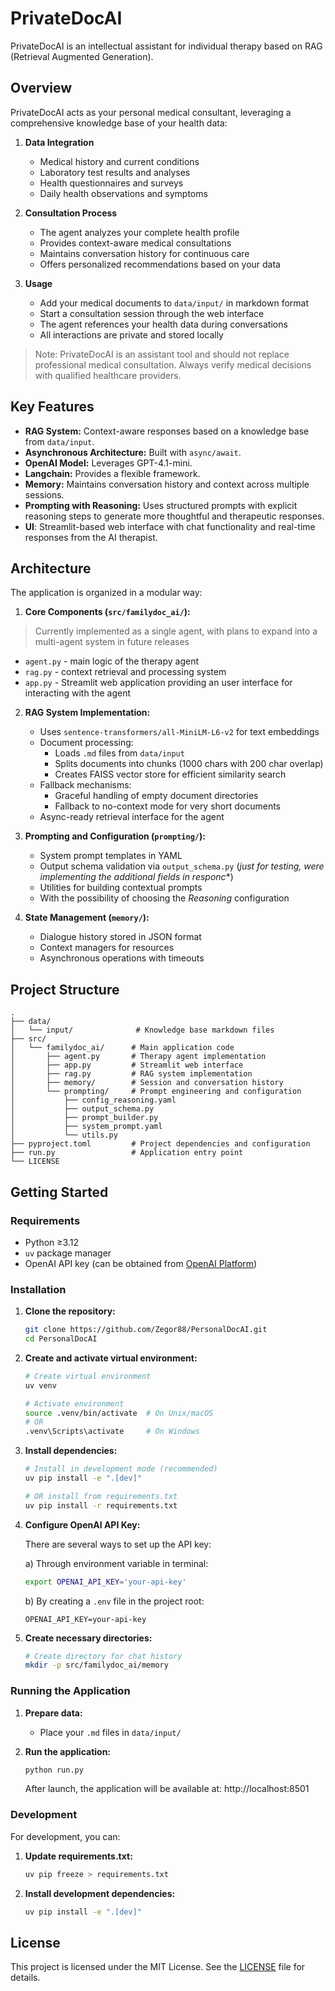# PrivateDocAI

PrivateDocAI is an intellectual assistant for individual therapy based on RAG (Retrieval Augmented Generation).

## Overview

PrivateDocAI acts as your personal medical consultant, leveraging a comprehensive knowledge base of your health data:

1. **Data Integration**
   - Medical history and current conditions
   - Laboratory test results and analyses
   - Health questionnaires and surveys
   - Daily health observations and symptoms

2. **Consultation Process**
   - The agent analyzes your complete health profile
   - Provides context-aware medical consultations
   - Maintains conversation history for continuous care
   - Offers personalized recommendations based on your data

3. **Usage**
   - Add your medical documents to `data/input/` in markdown format
   - Start a consultation session through the web interface
   - The agent references your health data during conversations
   - All interactions are private and stored locally

> Note: PrivateDocAI is an assistant tool and should not replace professional medical consultation. Always verify medical decisions with qualified healthcare providers.

## Key Features

- **RAG System:** Context-aware responses based on a knowledge base from `data/input`.
- **Asynchronous Architecture:** Built with `async/await`.
- **OpenAI Model:** Leverages GPT-4.1-mini.
- **Langchain:** Provides a flexible framework.
- **Memory:** Maintains conversation history and context across multiple sessions.
- **Prompting with Reasoning:** Uses structured prompts with explicit reasoning steps to generate more thoughtful and therapeutic responses.
- **UI**: Streamlit-based web interface with chat functionality and real-time responses from the AI therapist.

## Architecture

The application is organized in a modular way:

1. **Core Components (`src/familydoc_ai/`):**
> Currently implemented as a single agent, with plans to expand into a multi-agent system in future releases
   - `agent.py` - main logic of the therapy agent
   - `rag.py` - context retrieval and processing system
   - `app.py` - Streamlit web application providing an user interface for interacting with the agent

2. **RAG System Implementation:**
   - Uses `sentence-transformers/all-MiniLM-L6-v2` for text embeddings
   - Document processing:
     * Loads `.md` files from `data/input`
     * Splits documents into chunks (1000 chars with 200 char overlap)
     * Creates FAISS vector store for efficient similarity search
   - Fallback mechanisms:
     * Graceful handling of empty document directories
     * Fallback to no-context mode for very short documents
   - Async-ready retrieval interface for the agent

3. **Prompting and Configuration (`prompting/`):**
   - System prompt templates in YAML
   - Output schema validation via `output_schema.py` (*just for testing, were implementing the additional fields in responc**)
   - Utilities for building contextual prompts
   - With the possibility of choosing the *Reasoning* configuration

4. **State Management (`memory/`):**
   - Dialogue history stored in JSON format
   - Context managers for resources
   - Asynchronous operations with timeouts

## Project Structure

```
.
├── data/
│   └── input/              # Knowledge base markdown files
├── src/
│   └── familydoc_ai/      # Main application code
│       ├── agent.py       # Therapy agent implementation
│       ├── app.py         # Streamlit web interface
│       ├── rag.py         # RAG system implementation
│       ├── memory/        # Session and conversation history
│       └── prompting/     # Prompt engineering and configuration
│           ├── config_reasoning.yaml
│           ├── output_schema.py
│           ├── prompt_builder.py
│           ├── system_prompt.yaml
│           └── utils.py
├── pyproject.toml         # Project dependencies and configuration
├── run.py                 # Application entry point
└── LICENSE
```

## Getting Started

### Requirements

- Python ≥3.12
- `uv` package manager
- OpenAI API key (can be obtained from [OpenAI Platform](https://platform.openai.com/api-keys))

### Installation

1. **Clone the repository:**
   ```bash
   git clone https://github.com/Zegor88/PersonalDocAI.git
   cd PersonalDocAI
   ```

2. **Create and activate virtual environment:**
   ```bash
   # Create virtual environment
   uv venv
   
   # Activate environment
   source .venv/bin/activate  # On Unix/macOS
   # OR
   .venv\Scripts\activate     # On Windows
   ```

3. **Install dependencies:**
   ```bash
   # Install in development mode (recommended)
   uv pip install -e ".[dev]"
   
   # OR install from requirements.txt
   uv pip install -r requirements.txt
   ```

4. **Configure OpenAI API Key:**

   There are several ways to set up the API key:

   a) Through environment variable in terminal:
   ```bash
   export OPENAI_API_KEY='your-api-key'
   ```

   b) By creating a `.env` file in the project root:
   ```plaintext
   OPENAI_API_KEY=your-api-key
   ```

5. **Create necessary directories:**
   ```bash
   # Create directory for chat history
   mkdir -p src/familydoc_ai/memory
   ```

### Running the Application

1. **Prepare data:**
   - Place your `.md` files in `data/input/`

2. **Run the application:**
   ```bash
   python run.py
   ```
   After launch, the application will be available at: http://localhost:8501

### Development

For development, you can:

1. **Update requirements.txt:**
   ```bash
   uv pip freeze > requirements.txt
   ```

2. **Install development dependencies:**
   ```bash
   uv pip install -e ".[dev]"
   ```

## License

This project is licensed under the MIT License. See the [LICENSE](LICENSE) file for details.